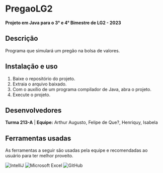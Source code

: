 # PregaoLG2
**Projeto em Java para o 3° e 4° Bimestre de LG2 - 2023**

## Descrição
Programa que simulará um pregão na bolsa de valores.

## Instalação e uso
1. Baixe o repositório do projeto. 
2. Extraia o arquivo baixado.
3. Com o auxílio de um programa compilador de Java, abra o projeto.
4. Execute o projeto.

## Desenvolvedores
**Turma 213-A** | **Equipe:** Arthur Augusto, Felipe de Que?, Henriquy, Isabela

## Ferramentas usadas
As ferramentas a seguir são usadas pela equipe e recomendadas ao usuário para ter melhor proveito.

![IntelliJ](https://img.shields.io/badge/IntelliJ-000000.svg?style=for-the-badge&logo=intellij-idea&logoColor=white)
![Microsoft Excel](https://img.shields.io/badge/Microsoft_Excel-217346?style=for-the-badge&logo=microsoft-excel&logoColor=white)
![GitHub](https://img.shields.io/badge/github-%23121011.svg?style=for-the-badge&logo=github&logoColor=white)
